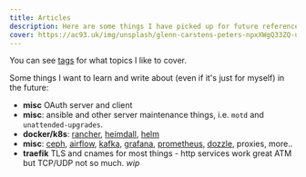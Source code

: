 ```yaml
---
title: Articles
description: Here are some things I have picked up for future reference. Hopefully they can one day be of some use to someone other than myself.
cover: https://ac93.uk/img/unsplash/glenn-carstens-peters-npxXWgQ33ZQ-unsplash.jpg
---
```


You can see [tags](/tags) for what topics I like to cover.

Some things I want to learn and write about (even if it's just for myself) in the future:

* **misc** OAuth server and client
* **misc**: ansible and other server maintenance things, i.e. `motd` and `unattended-upgrades`.
* **docker/k8s**: [rancher](https://rancher.com), [heimdall](https://heimdall.site), [helm](https://helm.sh/)
* **misc**: [ceph](https://ceph.io/), [airflow](https://airflow.apache.org/), [kafka](https://kafka.apache.org/), [grafana](https://grafana.com/), [prometheus](https://prometheus.io/), [dozzle](https://dozzle.dev), proxies, more.. 
* **traefik** TLS and cnames for most things - http services work great ATM but TCP/UDP not so much. *wip*

